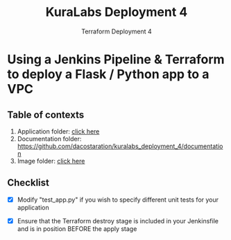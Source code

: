 <h1 align=center>KuraLabs Deployment 4</h1>
<div align=center>Terraform Deployment 4</div>

# Using a Jenkins Pipeline & Terraform to deploy a Flask / Python app to a VPC

## Table of contexts
1. Application folder: [click here](https://github.com/dacostaration/kuralabs_deployment_4)
2. Documentation folder: https://github.com/dacostaration/kuralabs_deployment_4/documentation
3. Image folder: [click here](https://github.com/dacostaration/kuralabs_deployment_4/images)

## Checklist
- [x] Modify "test_app.py" if you wish to specify different unit tests for your application
- [x] Ensure that the Terraform destroy stage is included in your Jenkinsfile and is in position BEFORE the apply stage

